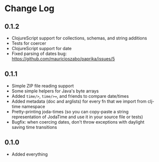 # Change Log

## 0.1.2
- ClojureScript support for collections, schemas, and string additions
- Tests for coercer
- ClojureScript support for date
- Fixed parsing of dates bug: https://github.com/mauricioszabo/paprika/issues/5

## 0.1.1
- Simple ZIP file reading support
- Some simple helpers for Java's byte arrays
- Added `time/>`, `time/>=`, and friends to compare date/times
- Added metadata (doc and arglists) for every fn that we import from clj-time namespace
- Pretty-printing joda-times (so you can copy-paste a string representation of JodaTime and use it in your source file or tests)
- Bugfix: when coercing dates, don't throw exceptions with daylight saving time transitions

## 0.1.0
  - Added everything
